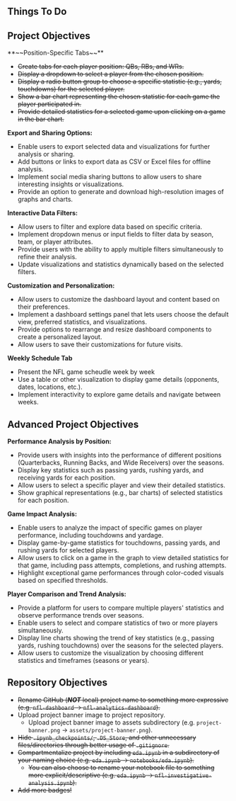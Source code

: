 ## Things To Do

## **Project Objectives**

<div id="test"/>
**~~Position-Specific Tabs~~**

- ~~Create tabs for each player position: QBs, RBs, and WRs.~~
- ~~Display a dropdown to select a player from the chosen position.~~
- ~~Display a radio button group to choose a specific statistic (e.g., yards, touchdowns) for the selected player.~~
- ~~Show a bar chart representing the chosen statistic for each game the player participated in.~~
- ~~Provide detailed statistics for a selected game upon clicking on a game in the bar chart.~~

**Export and Sharing Options:**

- Enable users to export selected data and visualizations for further analysis or sharing.
- Add buttons or links to export data as CSV or Excel files for offline analysis.
- Implement social media sharing buttons to allow users to share interesting insights or visualizations.
- Provide an option to generate and download high-resolution images of graphs and charts.

**Interactive Data Filters:**

- Allow users to filter and explore data based on specific criteria.
- Implement dropdown menus or input fields to filter data by season, team, or player attributes.
- Provide users with the ability to apply multiple filters simultaneously to refine their analysis.
- Update visualizations and statistics dynamically based on the selected filters.

**Customization and Personalization:**

- Allow users to customize the dashboard layout and content based on their preferences.
- Implement a dashboard settings panel that lets users choose the default view, preferred statistics, and visualizations.
- Provide options to rearrange and resize dashboard components to create a personalized layout.
- Allow users to save their customizations for future visits.

**Weekly Schedule Tab**

- Present the NFL game scheudle week by week
- Use a table or other visualization to display game details (opponents, dates, locations, etc.).
- Implement interactivity to explore game details and navigate between weeks.

## **Advanced Project Objectives**

**Performance Analysis by Position:**

- Provide users with insights into the performance of different positions (Quarterbacks, Running Backs, and Wide Receivers) over the seasons.
- Display key statistics such as passing yards, rushing yards, and receiving yards for each position.
- Allow users to select a specific player and view their detailed statistics.
- Show graphical representations (e.g., bar charts) of selected statistics for each position.

**Game Impact Analysis:**

- Enable users to analyze the impact of specific games on player performance, including touchdowns and yardage.
- Display game-by-game statistics for touchdowns, passing yards, and rushing yards for selected players.
- Allow users to click on a game in the graph to view detailed statistics for that game, including pass attempts, completions, and rushing attempts.
- Highlight exceptional game performances through color-coded visuals based on specified thresholds.

**Player Comparison and Trend Analysis:**

- Provide a platform for users to compare multiple players' statistics and observe performance trends over seasons.
- Enable users to select and compare statistics of two or more players simultaneously.
- Display line charts showing the trend of key statistics (e.g., passing yards, rushing touchdowns) over the seasons for the selected players.
- Allow users to customize the visualization by choosing different statistics and timeframes (seasons or years).

## **Repository Objectives**

- ~~Rename GitHub (**_NOT_** local) project name to something more expressive (e.g. `nfl-dashboard` -> `nfl-analytics-dashboard`).~~
- Upload project banner image to project repository.
  - Upload project banner image to assets subdirectory (e.g. `project-banner.png` -> `assets/project-banner.png`).
- ~~Hide `.ipynb_checkpoints/`, `.DS_Store`, and other unnecessary files/directories through better usage of `.gitignore`.~~
- ~~Compartmentalize project by including `eda.ipynb` in a subdirectory of your naming choice (e.g. `eda.ipynb` -> `notebooks/eda.ipynb`).~~
  - ~~You can also choose to rename your notebook file to something more explicit/descriptive (e.g. `eda.ipynb` -> `nfl-investigative-analysis.ipynb`).~~
- ~~Add more badges!~~
